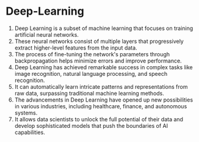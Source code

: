 # Deep-Learning

1. Deep Learning is a subset of machine learning that focuses on training artificial neural networks.
2. These neural networks consist of multiple layers that progressively extract higher-level features from the input data.
3. The process of fine-tuning the network's parameters through backpropagation helps minimize errors and improve performance.
4. Deep Learning has achieved remarkable success in complex tasks like image recognition, natural language processing, and speech recognition.
5. It can automatically learn intricate patterns and representations from raw data, surpassing traditional machine learning methods.
6. The advancements in Deep Learning have opened up new possibilities in various industries, including healthcare, finance, and autonomous systems.
7. It allows data scientists to unlock the full potential of their data and develop sophisticated models that push the boundaries of AI capabilities.
